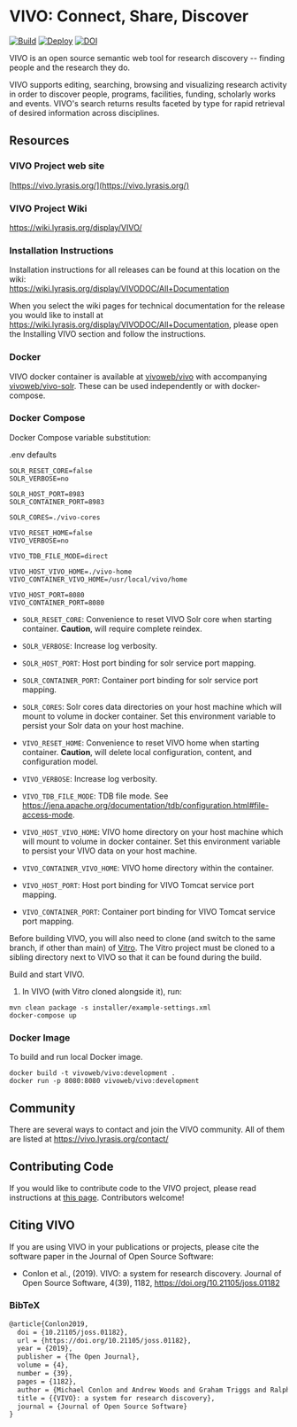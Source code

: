 # VIVO: Connect, Share, Discover

[![Build](https://github.com/vivo-project/VIVO/workflows/Build/badge.svg)](https://github.com/vivo-project/VIVO/actions?query=workflow%3ABuild) [![Deploy](https://github.com/vivo-project/VIVO/workflows/Deploy/badge.svg)](https://github.com/vivo-project/VIVO/actions?query=workflow%3ADeploy) [![DOI](https://zenodo.org/badge/DOI/10.5281/zenodo.2639714.svg)](https://doi.org/10.5281/zenodo.2639713)

VIVO is an open source semantic web tool for research discovery -- finding people and the research they do.

VIVO supports editing, searching, browsing and visualizing research activity in order to discover people, programs, 
facilities, funding, scholarly works and events. VIVO's search returns results faceted by type for rapid retrieval of 
desired information across disciplines.

## Resources

### VIVO Project web site
[https://vivo.lyrasis.org/](https://vivo.lyrasis.org/)

### VIVO Project Wiki
https://wiki.lyrasis.org/display/VIVO/

### Installation Instructions

Installation instructions for all releases can be found at this location on the wiki:  
https://wiki.lyrasis.org/display/VIVODOC/All+Documentation

When you select the wiki pages for technical documentation for the release you would like to install at https://wiki.lyrasis.org/display/VIVODOC/All+Documentation, please open the Installing VIVO section and follow the instructions. 

### Docker

VIVO docker container is available at [vivoweb/vivo](https://hub.docker.com/repository/docker/vivoweb/vivo) with accompanying [vivoweb/vivo-solr](https://hub.docker.com/repository/docker/vivoweb/vivo-solr). These can be used independently or with docker-compose.

### Docker Compose

Docker Compose variable substitution:

.env defaults
```
SOLR_RESET_CORE=false
SOLR_VERBOSE=no

SOLR_HOST_PORT=8983
SOLR_CONTAINER_PORT=8983

SOLR_CORES=./vivo-cores

VIVO_RESET_HOME=false
VIVO_VERBOSE=no

VIVO_TDB_FILE_MODE=direct

VIVO_HOST_VIVO_HOME=./vivo-home
VIVO_CONTAINER_VIVO_HOME=/usr/local/vivo/home

VIVO_HOST_PORT=8080
VIVO_CONTAINER_PORT=8080
```

- `SOLR_RESET_CORE`: Convenience to reset VIVO Solr core when starting container. **Caution**, will require complete reindex.
- `SOLR_VERBOSE`: Increase log verbosity.
- `SOLR_HOST_PORT`: Host port binding for solr service port mapping.
- `SOLR_CONTAINER_PORT`: Container port binding for solr service port mapping.
- `SOLR_CORES`: Solr cores data directories on your host machine which will mount to volume in docker container. Set this environment variable to persist your Solr data on your host machine.

- `VIVO_RESET_HOME`: Convenience to reset VIVO home when starting container. **Caution**, will delete local configuration, content, and configuration model.
- `VIVO_VERBOSE`: Increase log verbosity.
- `VIVO_TDB_FILE_MODE`: TDB file mode. See https://jena.apache.org/documentation/tdb/configuration.html#file-access-mode.
- `VIVO_HOST_VIVO_HOME`: VIVO home directory on your host machine which will mount to volume in docker container. Set this environment variable to persist your VIVO data on your host machine.
- `VIVO_CONTAINER_VIVO_HOME`: VIVO home directory within the container.
- `VIVO_HOST_PORT`: Host port binding for VIVO Tomcat service port mapping.
- `VIVO_CONTAINER_PORT`: Container port binding for VIVO Tomcat service port mapping.

Before building VIVO, you will also need to clone (and switch to the same branch, if other than main) of [Vitro](https://github.com/vivo-project/Vitro). The Vitro project must be cloned to a sibling directory next to VIVO so that it can be found during the build. 

Build and start VIVO.

1. In VIVO (with Vitro cloned alongside it), run:
```
mvn clean package -s installer/example-settings.xml
docker-compose up
```

### Docker Image

To build and run local Docker image.

```
docker build -t vivoweb/vivo:development .
docker run -p 8080:8080 vivoweb/vivo:development
```

## Community
There are several ways to contact and join the VIVO community. All of them are listed at https://vivo.lyrasis.org/contact/

## Contributing Code
If you would like to contribute code to the VIVO project, please read instructions at [this page](https://github.com/vivo-project/VIVO/wiki/Development-Processes#process-for-suggesting-contribution).  Contributors welcome!

## Citing VIVO
If you are using VIVO in your publications or projects, please cite the software paper in the Journal of Open Source Software:

* Conlon et al., (2019). VIVO: a system for research discovery. Journal of Open Source Software, 4(39), 1182, https://doi.org/10.21105/joss.01182

### BibTeX
```tex
@article{Conlon2019,
  doi = {10.21105/joss.01182},
  url = {https://doi.org/10.21105/joss.01182},
  year = {2019},
  publisher = {The Open Journal},
  volume = {4},
  number = {39},
  pages = {1182},
  author = {Michael Conlon and Andrew Woods and Graham Triggs and Ralph O'Flinn and Muhammad Javed and Jim Blake and Benjamin Gross and Qazi Asim Ijaz Ahmad and Sabih Ali and Martin Barber and Don Elsborg and Kitio Fofack and Christian Hauschke and Violeta Ilik and Huda Khan and Ted Lawless and Jacob Levernier and Brian Lowe and Jose Martin and Steve McKay and Simon Porter and Tatiana Walther and Marijane White and Stefan Wolff and Rebecca Younes},
  title = {{VIVO}: a system for research discovery},
  journal = {Journal of Open Source Software}
}
